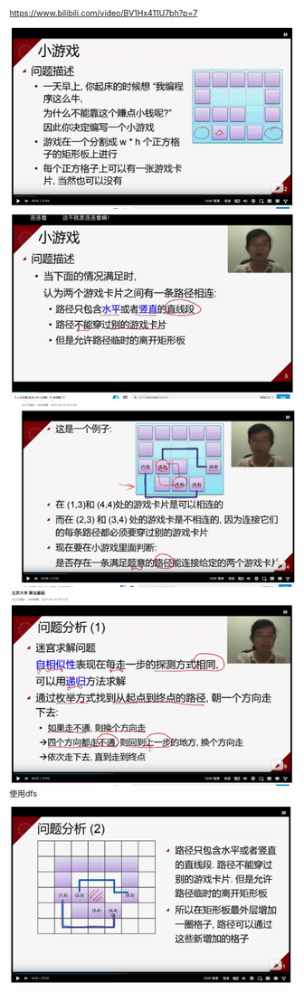 https://www.bilibili.com/video/BV1Hx411U7bh?p=7

![](images/2021-10-10-21-18-30.png)
![](images/2021-10-10-21-19-25.png)
![](images/2021-10-10-21-21-18.png)
![](images/2021-10-10-21-32-53.png)
使用dfs

![](images/2021-10-10-21-34-45.png)


